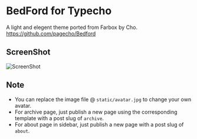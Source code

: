 # BedFord for Typecho
A light and elegent theme ported from Farbox by Cho.
https://github.com/pagecho/Bedford

## ScreenShot
![ScreenShot](https://raw.githubusercontent.com/LjxPrime/bedford/master/screenshot.png)

## Note
* You can replace the image file @ `static/avatar.jpg` to change your own avatar.
* For archive page, just publish a new page using the corresponding template with a post slug of `archive`.
* For about page in sidebar, just publish a new page with a post slug of `about`.

